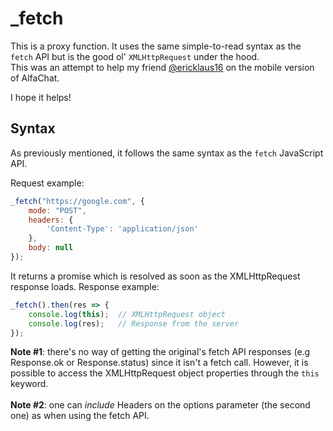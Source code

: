 # _fetch

This is a proxy function. It uses the same simple-to-read syntax as the `fetch` API but is the good ol' `XMLHttpRequest` under the hood.<br>
This was an attempt to help my friend [@ericklaus16](https://github.com/ericklaus16) on the mobile version of AlfaChat.

I hope it helps!


## Syntax

As previously mentioned, it follows the same syntax as the `fetch` JavaScript API.

Request example:
```javascript
_fetch("https://google.com", {
    mode: "POST",
    headers: {
        'Content-Type': 'application/json'
    },
    body: null
});
```

It returns a promise which is resolved as soon as the XMLHttpRequest response loads.
Response example:
```javascript
_fetch().then(res => {
    console.log(this);  // XMLHttpRequest object
    console.log(res);   // Response from the server
});
```


**Note #1**: there's no way of getting the original's fetch API responses (e.g Response.ok or Response.status) since it isn't a fetch call.
However, it is possible to access the XMLHttpRequest object properties through the `this` keyword.<br><br>
**Note #2**: one can _include_ Headers on the options parameter (the second one) as when using the fetch API.
